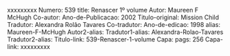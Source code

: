 xxxxxxxxx
Numero: 539
title: Renascer 1º volume
Autor: Maureen F McHugh
Co-autor: 
Ano-de-Publicacao: 2002
Titulo-original: Mission Child
Tradutor: Alexandra Rolão Tavares
Co-tradutor: 
Ano-de-edicao: 1998
alias: Maureen-F-McHugh
Autor2-alias: 
Tradutor1-alias: Alexandra-Rolao-Tavares
Tradutor2-alias: 
Titulo-link: 539-Renascer-1-volume
Capa: 
pags: 256
Capa-link: 
xxxxxxxxx